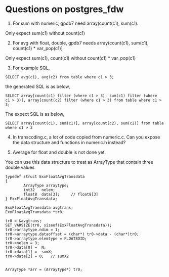 Questions on postgres_fdw
=========================

1. For sum with numeric, gpdb7 need array(count(c1), sum(c1).

Only expect sum(c1) without count(c1)


2. For avg with float, double, gpdb7 needs array(count(c1), sum(c1), count(c1) * var_pop(c1)]

Only expect sum(c1), count(c1) without count(c1) * var_pop(c1)

3. For example SQL, 

```
SELECT avg(c1), avg(c2) from table where c1 > 3;
```

the generated SQL is as below,

```
SELECT array[count(c1) filter (where c1 > 3), sum(c1) filter (where  c1 > 3)], array[count(c2) filter (where c1 > 3) from table where c1 > 3;
```


The expect SQL is as below,

```
SELECT array[count(c1), sum(c1)], array[count(c2), sum(c2)] from table where c1 > 3
```

4. In transcoding.c, a lot of code copied from numeric.c.  Can you expose the data structure and functions in numeric.h instead?


5. Average for float and double is not done yet.

You can use this data structure to treat as ArrayType that contain three double values


```
typedef struct ExxFloatAvgTransdata
{
        ArrayType arraytype;
        int32   nelem;
        float8  data[3];     // float8[3]
} ExxFloatAvgTransdata;

ExxFloatAvgTransdata avgtrans;
ExxFloatAvgTransdata *tr0;

tr0 = &avgtrans;
SET_VARSIZE(tr0, sizeof(ExxFloatAvgTransdata));
tr0->arraytype.ndim = 1;
tr0->arraytype.dataoffset = (char*) tr0->data - (char*)tr0;
tr0->arraytype.elemtype = FLOAT8OID;
tr0->nelem = 3;
tr0->data[0] =  N;
tr0->data[1] =  sumX;
tr0->data[2] = 0;   // sumX2


ArrayType *arr = (ArrayType*) tr0;

```



